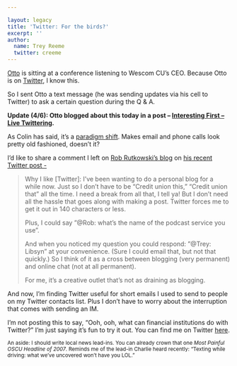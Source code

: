 ```yaml
---

layout: legacy
title: 'Twitter: For the birds?'
excerpt: ''
author:
  name: Trey Reeme
  twitter: creeme
---
```


<p><a href="http://blog.ottoradke.com/">Otto</a> is sitting at a conference listening to Wescom CU&#8217;s <span class="caps">CEO</span>.  Because Otto is on <a href="http://www.twitter.com">Twitter</a>, I know this.</p>


<p>So I sent Otto a text message (he was sending updates via his cell to Twitter) to ask a certain question during the Q &#38; A.</p>


<p><strong>Update (4/6): Otto blogged about this today in a post &#8211; <a href="http://blog.ottoradke.com/2007/04/06/Interesting+First+Live+Twittering.aspx">Interesting First &#8211; Live Twittering</a>.</strong></p>


<p>As Colin has said, it&#8217;s a <a href="http://thebankwatch.com/2007/04/04/i-only-use-email-to-get-a-hold-of-old-people-like-you/">paradigm shift</a>. Makes email and phone calls look pretty old fashioned, doesn&#8217;t it?</p>


<p>I&#8217;d like to share a comment I left on <a href="http://www.thatcreditunionblog.com">Rob Rutkowski&#8217;s blog</a> on <a href="http://thatcreditunionblog.wordpress.com/2007/03/30/frivolous-friday-could-twitter-be-a-powerful-business-tool-for-credit-unions/#comments">his recent Twitter post -</a></p>


<blockquote><p>Why I like [Twitter]: I&#8217;ve been wanting to do a personal blog for a while now. Just so I don&#8217;t have to be &#8220;Credit union this,&#8221; &#8220;Credit union that&#8221; all the time. I need a break from all that, I tell ya! But I don&#8217;t need all the hassle that goes along with making a post. Twitter forces me to get it out in 140 characters or less.</p><p>Plus, I could say &#8221;@Rob: what&#8217;s the name of the podcast service you use&#8221;.</p><p>And when you noticed my question you could respond: &#8221;@Trey: Libsyn&#8221; at your convenience. (Sure I could email that, but not that quickly.) So I think of it as a cross between blogging (very permanent) and online chat (not at all permanent).</p><p>For me, it&#8217;s a creative outlet that&#8217;s not as draining as blogging.</p></blockquote>

<p>And now, I&#8217;m finding Twitter useful for short emails I used to send to people on my Twitter contacts list. Plus I don&#8217;t have to worry about the interruption that comes with sending an IM.</p>


<p>I&#8217;m not posting this to say, &#8220;Ooh, ooh, what can financial institutions do with Twitter?&#8221;  I&#8217;m just saying it&#8217;s fun to try it out.  You can find me on Twitter <a href="http://twitter.com/creeme">here</a>.</p>


<p><small>An aside: I should write local news lead-ins.  You can already crown that one <em>Most Painful <span class="caps">OSCU</span> Headline of 2007</em>.  Reminds me of the lead-in Charlie heard recently: &#8220;Texting while driving: what we&#8217;ve uncovered won&#8217;t have you <span class="caps">LOL</span>.&#8221;</small></p>